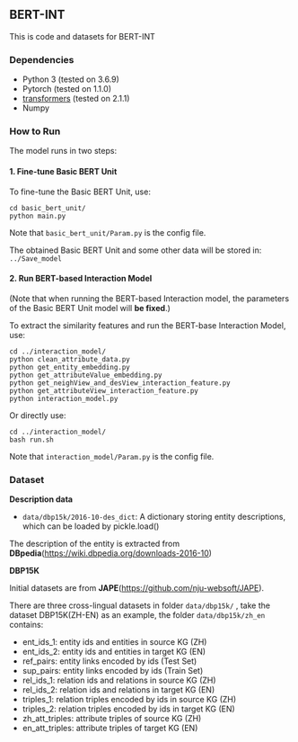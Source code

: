 ## BERT-INT

This is code and datasets for BERT-INT

### Dependencies

- Python 3 (tested on 3.6.9)
- Pytorch (tested on 1.1.0)
- [transformers](https://github.com/huggingface/transformers) (tested on 2.1.1)
- Numpy

### How to Run

The model runs in two steps:

#### 1. Fine-tune Basic BERT Unit

To fine-tune the Basic BERT Unit, use: 

```shell
cd basic_bert_unit/
python main.py
```

Note that `basic_bert_unit/Param.py` is the config file.

The obtained Basic BERT Unit and some other data will be stored in:  `../Save_model`

#### 2. Run BERT-based Interaction Model

(Note that when running the BERT-based Interaction model, the parameters of the Basic BERT Unit model will **be fixed**.)

To extract the similarity features and run the BERT-base Interaction Model, use:

```shell
cd ../interaction_model/
python clean_attribute_data.py
python get_entity_embedding.py
python get_attributeValue_embedding.py
python get_neighView_and_desView_interaction_feature.py
python get_attributeView_interaction_feature.py
python interaction_model.py
```

Or directly use:

```shell
cd ../interaction_model/
bash run.sh
```

Note that `interaction_model/Param.py` is the config file.

### Dataset

**Description data**

- `data/dbp15k/2016-10-des_dict`: A dictionary storing entity descriptions, which can be loaded by pickle.load()

The description of the entity is extracted from **DBpedia**(<https://wiki.dbpedia.org/downloads-2016-10>)

**DBP15K**

Initial datasets are from **JAPE**(<https://github.com/nju-websoft/JAPE>).

There are three cross-lingual datasets in folder `data/dbp15k/` , take the dataset DBP15K(ZH-EN) as an example, the folder `data/dbp15k/zh_en` contains:

- ent_ids_1: entity ids and entities in source KG (ZH)
- ent_ids_2: entity ids and entities in target KG (EN)
- ref_pairs: entity links encoded by ids (Test Set)
- sup_pairs: entity links encoded by ids (Train Set)
- rel_ids_1: relation ids and relations in source KG (ZH)
- rel_ids_2: relation ids and relations in target KG (EN)
- triples_1: relation triples encoded by ids in source KG (ZH)
- triples_2: relation triples encoded by ids in target KG (EN)
- zh_att_triples: attribute triples of source KG (ZH)
- en_att_triples: attribute triples of target KG (EN)

